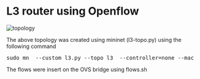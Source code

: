 # L3 router using Openflow
![topology](https://github.com/vishpat/mininet-samples/raw/master/l3-router/topo.png)

The above topology was created using mininet (l3-topo.py) using the following command

<pre>
sudo mn  --custom l3.py --topo l3  --controller=none --mac
</pre>

The flows were insert on the OVS bridge using flows.sh 
